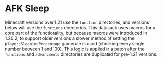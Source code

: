 # AFK Sleep

Minecraft versions over 1.21 use the `function` directories, and versions below
will use the `functions` directories. This datapack uses macros for a core part
of the functionality, but because macros were introduced in 1.20.2, to support
older versions a slower method of setting the `playersSleepingPercentage`
gamerule is used (checking every single number between 1 and 100). This logic is
applied in a patch after the `functions` and `advancments` directories are
duplicated for pre-1.21 versions.
